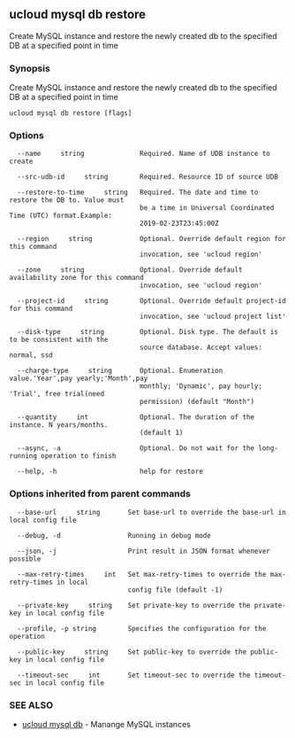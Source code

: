## ucloud mysql db restore

Create MySQL instance and restore the newly created db to the specified DB at a specified point in time

### Synopsis

Create MySQL instance and restore the newly created db to the specified DB at a specified point in time

```
ucloud mysql db restore [flags]
```

### Options

```
  --name     string              Required. Name of UDB instance to create 

  --src-udb-id     string        Required. Resource ID of source UDB 

  --restore-to-time     string   Required. The date and time to restore the DB to. Value must
                                 be a time in Universal Coordinated Time (UTC) format.Example:
                                 2019-02-23T23:45:00Z 

  --region     string            Optional. Override default region for this command
                                 invocation, see 'ucloud region' 

  --zone     string              Optional. Override default availability zone for this command
                                 invocation, see 'ucloud region' 

  --project-id     string        Optional. Override default project-id for this command
                                 invocation, see 'ucloud project list' 

  --disk-type     string         Optional. Disk type. The default is to be consistent with the
                                 source database. Accept values: normal, ssd 

  --charge-type     string       Optional. Enumeration value.'Year',pay yearly;'Month',pay
                                 monthly; 'Dynamic', pay hourly; 'Trial', free trial(need
                                 permission) (default "Month") 

  --quantity     int             Optional. The duration of the instance. N years/months.
                                 (default 1) 

  --async, -a                    Optional. Do not wait for the long-running operation to finish 

  --help, -h                     help for restore 

```

### Options inherited from parent commands

```
  --base-url     string       Set base-url to override the base-url in local config file 

  --debug, -d                 Running in debug mode 

  --json, -j                  Print result in JSON format whenever possible 

  --max-retry-times     int   Set max-retry-times to override the max-retry-times in local
                              config file (default -1) 

  --private-key     string    Set private-key to override the private-key in local config file 

  --profile, -p string        Specifies the configuration for the operation 

  --public-key     string     Set public-key to override the public-key in local config file 

  --timeout-sec     int       Set timeout-sec to override the timeout-sec in local config file 

```

### SEE ALSO

* [ucloud mysql db](cli/cmd/ucloud/mysql/db)	 - Manange MySQL instances

